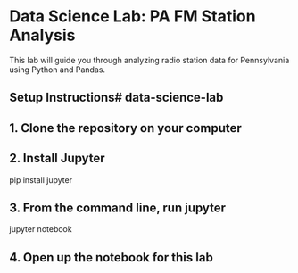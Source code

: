 # Data Science Lab: PA FM Station Analysis

This lab will guide you through analyzing radio station data for Pennsylvania using Python and Pandas.

## Setup Instructions# data-science-lab

## 1. Clone the repository on your computer

## 2. Install Jupyter
pip install jupyter

## 3. From the command line, run jupyter
jupyter notebook

## 4. Open up the notebook for this lab
   
